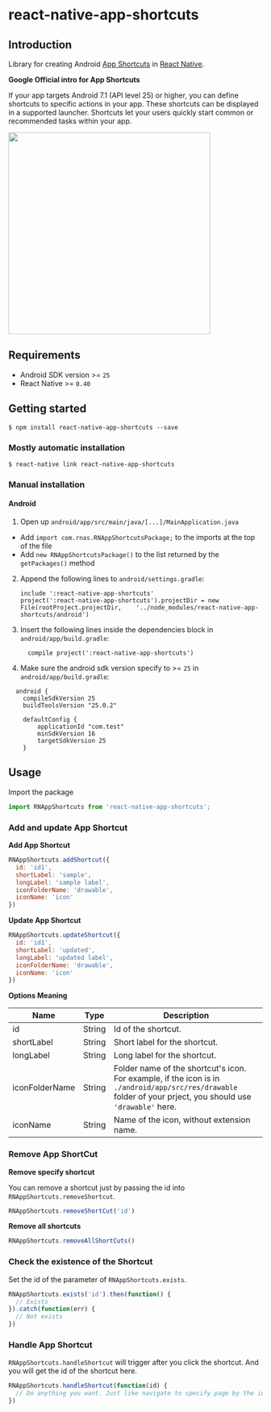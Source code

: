 # react-native-app-shortcuts

## Introduction
Library for creating Android [App Shortcuts](https://developer.android.com/guide/topics/ui/shortcuts.html) in [React Native](http://facebook.github.io/react-native).

**Google Official intro for App Shortcuts**

If your app targets Android 7.1 (API level 25) or higher, you can define shortcuts to specific actions in your app. These shortcuts can be displayed in a supported launcher. Shortcuts let your users quickly start common or recommended tasks within your app.

<img src="https://developer.android.com/images/guide/topics/ui/shortcuts.png" height="400" />

## Requirements
- Android SDK version >= `25`
- React Native >= `0.40`

## Getting started

`$ npm install react-native-app-shortcuts --save`

### Mostly automatic installation

`$ react-native link react-native-app-shortcuts`

### Manual installation

#### Android

1. Open up `android/app/src/main/java/[...]/MainApplication.java`
  - Add `import com.rnas.RNAppShortcutsPackage;` to the imports at the top of the file
  - Add `new RNAppShortcutsPackage()` to the list returned by the `getPackages()` method
2. Append the following lines to `android/settings.gradle`:
  	```
  	include ':react-native-app-shortcuts'
  	project(':react-native-app-shortcuts').projectDir = new File(rootProject.projectDir, 	'../node_modules/react-native-app-shortcuts/android')
  	```
3. Insert the following lines inside the dependencies block in `android/app/build.gradle`:
  	```
      compile project(':react-native-app-shortcuts')
  	```
4. Make sure the android sdk version specify to >= `25` in `android/app/build.gradle`:  
  ```
    android {
      compileSdkVersion 25
      buildToolsVersion "25.0.2"

      defaultConfig {
          applicationId "com.test"
          minSdkVersion 16
          targetSdkVersion 25
      }
  ```

## Usage
Import the package
```js
import RNAppShortcuts from 'react-native-app-shortcuts';
```

### Add and update App Shortcut

**Add App Shortcut**
```js
RNAppShortcuts.addShortcut({
  id: 'id1',
  shortLabel: 'sample',
  longLabel: 'sample label',
  iconFolderName: 'drawable',
  iconName: 'icon'
})
```

**Update App Shortcut**
```js
RNAppShortcuts.updateShortcut({
  id: 'id1',
  shortLabel: 'updated',
  longLabel: 'updated label',
  iconFolderName: 'drawable',
  iconName: 'icon'
})
```

**Options Meaning**

| Name | Type | Description |
| --- | ---  | --- |
| id | String | Id of the shortcut. |
| shortLabel | String | Short label for the shortcut. |
| longLabel | String | Long label for the shortcut. |
| iconFolderName | String | Folder name of the shortcut's icon. For example, if the icon is in `./android/app/src/res/drawable` folder of your prject, you should use `'drawable'` here.|
| iconName | String | Name of the icon, without extension name. |

### Remove App ShortCut

**Remove specify shortcut**

You can remove a shortcut just by passing the id into `RNAppShortcuts.removeShortcut`.
```js  
RNAppShortcuts.removeShortCut('id')
```

**Remove all shortcuts**
```js  
RNAppShortcuts.removeAllShortCuts()
```

### Check the existence of the Shortcut
Set the id of the parameter of `RNAppShortcuts.exists`.
```js
RNAppShortcuts.exists('id').then(function() {
  // Exists
}).catch(function(err) {
  // Not exists
})
```

### Handle App Shortcut
`RNAppShortcuts.handleShortcut` will trigger after you click the shortcut. And you will get the id of the shortcut here.
```js
RNAppShortcuts.handleShortcut(function(id) {
  // Do anything you want. Just like navigate to specify page by the id and so on.
})
```
